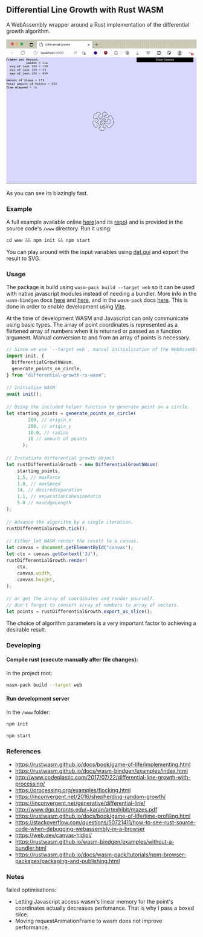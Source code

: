 ## Differential Line Growth with Rust WASM

A WebAssembly wrapper around a Rust implementation of the differential growth algorithm.

![example gif](https://raw.githubusercontent.com/DriesCruyskens/differential-growth-rs-wasm/main/images/example.gif)

As you can see its blazingly fast.

### Example

A full example available online [here](https://differential-growth-example.vercel.app/)(and its [repo](https://github.com/DriesCruyskens/differential-growth-example)) and is provided in the source code's `/www` directory. 
Run it using:

```js
cd www && npm init && npm start
```

You can play around with the input variables using [dat.gui](https://github.com/dataarts/dat.gui) and export the result to SVG.

### Usage

The package is build using `wasm-pack build --target web` so it can be used with native javascript modules instead of needing a bundler. More info in the `wasm-bindgen` docs
 [here](https://rustwasm.github.io/wasm-bindgen/reference/deployment.html) and
 [here](https://rustwasm.github.io/wasm-bindgen/examples/without-a-bundler.html), 
 and in the `wasm-pack` docs [here](https://rustwasm.github.io/docs/wasm-pack/commands/build.html?highlight=--target#target).
 This is done in order to enable development using [Vite](https://v2.vitejs.dev/).

At the time of development WASM and Javascript can only communicate using basic types. The array of point coordinates is represented as a flattened array of numbers when it is returned or passed as a function argument. Manual conversion to and from an array of points is necessary.


```js
// Since we use `--target web`, manual initialisation of the WebAssembly module is required.
import init, {
  DifferentialGrowthWasm,
  generate_points_on_circle,
} from "differential-growth-rs-wasm";

// Initialise WASM
await init();

// Using the included helper function to generate point on a circle.
let starting_points = generate_points_on_circle(
        200, // origin_x
        200, // origin_y
        10.0, // radius
        10 // amount of points
      );

// Instatiate differential growth object
let rustDifferentialGrowth = new DifferentialGrowthWasm(
    starting_points,
    1,5, // maxForce
    1.0, // maxSpeed
    14, // desiredSeparation
    1.1, // separationCohesionRatio
    5.0 // maxEdgeLength
);

// Advance the algorithm by a single iteration.
rustDifferentialGrowth.tick();

// Either let WASM render the result to a canvas.
let canvas = document.getElementById("canvas");
let ctx = canvas.getContext('2d');
rustDifferentialGrowth.render(
    ctx,
    canvas.width,
    canvas.height,
);

// or get the array of coordinates and render yourself.
// don't forget to convert array of numbers to array of vectors.
let points = rustDifferentialGrowth.export_as_slice();      
```

The choice of algorithm parameters is a very important factor to achieving a desirable result.


### Developing

#### Compile rust (execute manually after file changes):
In the project root:
```bash
wasm-pack build --target web
```

#### Run development server
In the `/www` folder:
```bash
npm init
```

```bash
npm start
```

### References
 
- <https://rustwasm.github.io/docs/book/game-of-life/implementing.html>
- <https://rustwasm.github.io/docs/wasm-bindgen/examples/index.html>
- <http://www.codeplastic.com/2017/07/22/differential-line-growth-with-processing/>
- <https://processing.org/examples/flocking.html>
- <https://inconvergent.net/2016/shepherding-random-growth/>
- <https://inconvergent.net/generative/differential-line/>
- <http://www.dgp.toronto.edu/~karan/artexhibit/mazes.pdf>
- <https://rustwasm.github.io/docs/book/game-of-life/time-profiling.html>
- <https://stackoverflow.com/questions/50721411/how-to-see-rust-source-code-when-debugging-webassembly-in-a-browser>
- <https://web.dev/canvas-hidipi/>
- <https://rustwasm.github.io/wasm-bindgen/examples/without-a-bundler.html>
- <https://rustwasm.github.io/docs/wasm-pack/tutorials/npm-browser-packages/packaging-and-publishing.html>

### Notes
failed optimisations:

- Letting Javascript access wasm's linear memory for the point's coordinates actually decreases perfomance. That is why I pass a boxed slice.
- Moving requestAnimationFrame to wasm does not improve performance.

